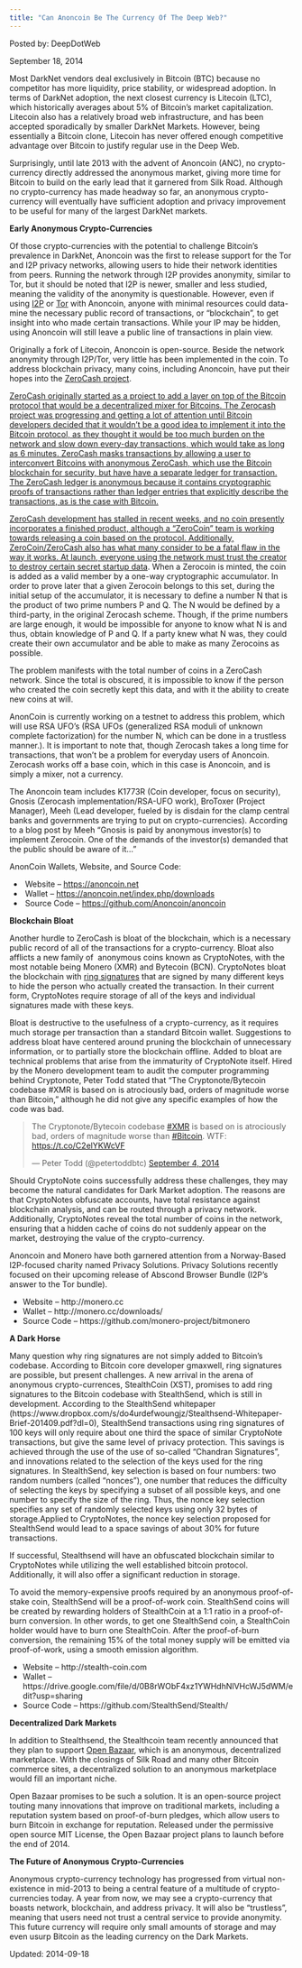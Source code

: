 ```yaml
---
title: "Can Anoncoin Be The Currency Of The Deep Web?"
---
```



Posted by: DeepDotWeb

<span>September 18, 2014</span>

<p>Most DarkNet vendors deal exclusively in Bitcoin (BTC) because no competitor has more liquidity, price stability, or widespread adoption. In terms of DarkNet adoption, the next closest currency is Litecoin (LTC), which historically averages about 5% of Bitcoin’s market capitalization. Litecoin also has a relatively broad web infrastructure, and has been accepted sporadically by smaller DarkNet Markets. However, being essentially a Bitcoin clone, Litecoin has never offered enough competitive advantage over Bitcoin to justify regular use in the Deep Web.</p>
<p>Surprisingly, until late 2013 with the advent of Anoncoin (ANC), no crypto-currency directly addressed the anonymous market, giving more time for Bitcoin to build on the early lead that it garnered from Silk Road. Although no crypto-currency has made headway so far, an anonymous crypto-currency will eventually have sufficient adoption and privacy improvement to be useful for many of the largest DarkNet markets.</p>
<p><b>Early Anonymous Crypto-Currencies</b></p>
<p>Of those crypto-currencies with the potential to challenge Bitcoin’s prevalence in DarkNet, Anoncoin was the first to release support for the Tor and I2P privacy networks, allowing users to hide their network identities from peers. Running the network through I2P provides anonymity, similar to Tor, but it should be noted that I2P is newer, smaller and less studied, meaning the validity of the anonymity is questionable. However, even if using <a href="https://geti2p.net/en/" target="_blank">I2P</a> or <a href="https://www.torproject.org/" target="_blank">Tor</a> with Anoncoin, anyone with minimal resources could data-mine the necessary public record of transactions, or “blockchain”, to get insight into who made certain transactions. While your IP may be hidden, using Anoncoin will still leave a public line of transactions in plain view.</p>
<p>Originally a fork of Litecoin, Anoncoin is open-source. Beside the network anonymity through I2P/Tor, very little has been implemented in the coin. To address blockchain privacy, many coins, including Anoncoin, have put their hopes into the <a href="http://zerocash-project.org/" target="_blank">ZeroCash project</a>.</p>
<p><a href="/imgs/2014/08/ann.png"/>
<p>ZeroCash originally started as a project to add a layer on top of the Bitcoin protocol that would be a decentralized mixer for Bitcoins. The Zerocash project was progressing and getting a lot of attention until Bitcoin developers decided that it wouldn&#8217;t be a good idea to implement it into the Bitcoin protocol, as they thought it would be too much burden on the network and slow down every-day transactions, which would take as long as 6 minutes. ZeroCash masks transactions by allowing a user to interconvert Bitcoins with anonymous ZeroCash, which use the Bitcoin blockchain for security, but have have a separate ledger for transaction. The ZeroCash ledger is anonymous because it contains cryptographic proofs of transactions rather than ledger entries that explicitly describe the transactions, as is the case with Bitcoin.</p>
<p>ZeroCash development has stalled in recent weeks, and no coin presently incorporates a finished product, although a “ZeroCoin” team is working towards releasing a coin based on the protocol. Additionally, ZeroCoin/ZeroCash also has what many consider to be a fatal flaw in the way it works. At launch, everyone using the network must trust the creator to destroy certain secret <a href="http://www.cryptoreview.net/cryptocurrency/zerocash" target="_blank">startup data</a>. When a Zerocoin is minted, the coin is added as a valid member by a one-way cryptographic accumulator. In order to prove later that a given Zerocoin belongs to this set, during the initial setup of the accumulator, it is necessary to define a number N that is the product of two prime numbers P and Q. The N would be defined by a third-party, in the original Zerocash scheme. Though, if the prime numbers are large enough, it would be impossible for anyone to know what N is and thus, obtain knowledge of P and Q. If a party knew what N was, they could create their own accumulator and be able to make as many Zerocoins as possible.</p>
<p>The problem manifests with the total number of coins in a ZeroCash network. Since the total is obscured, it is impossible to know if the person who created the coin secretly kept this data, and with it the ability to create new coins at will.</p>
<p>AnonCoin is currently working on a testnet to address this problem, which will use RSA UFO’s (RSA UFOs (generalized RSA moduli of unknown complete factorization) for the number N, which can be done in a trustless manner.). It is important to note that, though Zerocash takes a long time for transactions, that won&#8217;t be a problem for everyday users of Anoncoin. Zerocash works off a base coin, which in this case is Anoncoin, and is simply a mixer, not a currency.</p>
<p>The Anoncoin team includes K1773R (Coin developer, focus on security), Gnosis (Zerocash implementation/RSA-UFO work), BroToxer (Project Manager), Meeh (Lead developer, fueled by is disdain for the clamp central banks and governments are trying to put on crypto-currencies). According to a blog post by Meeh “Gnosis is paid by anonymous investor(s) to implement Zerocoin. One of the demands of the investor(s) demanded that the public should be aware of it…”</p>
<p>AnonCoin Wallets, Website, and Source Code:</p>
<ul>
<li> Website – <a href="https://anoncoin.net" target="_blank">https://anoncoin.net</a></li>
<li> Wallet &#8211; <a href="https://anoncoin.net/index.php/downloads">https://anoncoin.net/index.php/downloads</a></li>
<li> Source Code &#8211; <a href="https://github.com/Anoncoin/anoncoin">https://github.com/Anoncoin/anoncoin</a></li>
</ul>
<p><b>Blockchain Bloat</b></p>
<p>Another hurdle to ZeroCash is bloat of the blockchain, which is a necessary public record of all of the transactions for a crypto-currency. Bloat also afflicts a new family of  anonymous coins known as CryptoNotes, with the most notable being Monero (XMR) and Bytecoin (BCN). CryptoNotes bloat the blockchain with <a href="http://www.reddit.com/r/Anoncoin/comments/277dr8/zerocoin_vs_ring_signatures_gnosis/" target="_blank">ring signatures</a> that are signed by many different keys to hide the person who actually created the transaction. In their current form, CryptoNotes require storage of all of the keys and individual signatures made with these keys.</p>
<p>Bloat is destructive to the usefulness of a crypto-currency, as it requires much storage per transaction than a standard Bitcoin wallet. Suggestions to address bloat have centered around pruning the blockchain of unnecessary information, or to partially store the blockchain offline. Added to bloat are technical problems that arise from the immaturity of CryptoNote itself. Hired by the Monero development team to audit the computer programming behind Cryptonote, Peter Todd stated that “The Cryptonote/Bytecoin codebase #XMR is based on is atrociously bad, orders of magnitude worse than Bitcoin,” although he did not give any specific examples of how the code was bad.</p>
<blockquote class="twitter-tweet" width="550">
<p>The Cryptonote/Bytecoin codebase <a href="https://twitter.com/hashtag/XMR?src=hash">#XMR</a> is based on is atrociously bad, orders of magnitude worse than <a href="https://twitter.com/hashtag/Bitcoin?src=hash">#Bitcoin</a>. WTF: <a href="https://t.co/C2elYKWcVF">https://t.co/C2elYKWcVF</a></p>
<p>&mdash; Peter Todd (@petertoddbtc) <a href="https://twitter.com/petertoddbtc/status/507427225927708672">September 4, 2014</a></p></blockquote>
<p><script async src="//platform.twitter.com/widgets.js" charset="utf-8"></script></p>
<p>Should CryptoNote coins successfully address these challenges, they may become the natural candidates for Dark Market adoption. The reasons are that CryptoNotes obfuscate accounts, have total resistance against blockchain analysis, and can be routed through a privacy network. Additionally, CryptoNotes reveal the total number of coins in the network, ensuring that a hidden cache of coins do not suddenly appear on the market, destroying the value of the crypto-currency.</p>
<p>Anoncoin and Monero have both garnered attention from a Norway-Based I2P-focused charity named Privacy Solutions. Privacy Solutions recently focused on their upcoming release of Abscond Browser Bundle (I2P&#8217;s answer to the Tor bundle).</p>
<ul>
<li>Website – http://monero.cc</li>
<li>Wallet &#8211; http://monero.cc/downloads/</li>
<li>Source Code &#8211; https://github.com/monero-project/bitmonero</li>
</ul>
<p><b>A Dark Horse</b></p>
<p>Many question why ring signatures are not simply added to Bitcoin’s codebase. According to Bitcoin core developer gmaxwell, ring signatures are possible, but present challenges. A new arrival in the arena of anonymous crypto-currences, StealthCoin (XST), promises to add ring signatures to the Bitcoin codebase with StealthSend, which is still in development. According to the StealthSend whitepaper (https://www.dropbox.com/s/do4urdefwoungjz/Stealthsend-Whitepaper-Brief-201409.pdf?dl=0), StealthSend transactions using ring signatures of 100 keys will only require about one third the space of similar CryptoNote transactions, but give the same level of privacy protection. This savings is achieved through the use of the use of so-called “Chandran Signatures”, and innovations related to the selection of the keys used for the ring signatures. In StealthSend, key selection is based on four numbers: two random numbers (called “nonces”), one number that reduces the difficulty of selecting the keys by specifying a subset of all possible keys, and one number to specify the size of the ring. Thus, the nonce key selection specifies any set of randomly selected keys using only 32 bytes of storage.Applied to CryptoNotes, the nonce key selection proposed for StealthSend would lead to a space savings of about 30% for future transactions.</p>
<p>If successful, Stealthsend will have an obfuscated blockchain similar to CryptoNotes while utilizing the well established bitcoin protocol. Additionally, it will also offer a significant reduction in storage.</p>
<p>To avoid the memory-expensive proofs required by an anonymous proof-of-stake coin, StealthSend will be a proof-of-work coin. StealthSend coins will be created by rewarding holders of StealthCoin at a 1:1 ratio in a proof-of-burn conversion. In other words, to get one StealthSend coin, a StealthCoin holder would have to burn one StealthCoin. After the proof-of-burn conversion, the remaining 15% of the total money supply will be emitted via proof-of-work, using a smooth emission algorithm.</p>
<ul>
<li>Website – http://stealth-coin.com</li>
<li>Wallet &#8211; https://drive.google.com/file/d/0B8rWObF4xz1YWHdhNlVHcWJ5dWM/edit?usp=sharing</li>
<li>Source Code &#8211; https://github.com/StealthSend/Stealth/</li>
</ul>
<p><b>Decentralized Dark Markets</b></p>
<p>In addition to Stealthsend, the Stealthcoin team recently announced that they plan to support <a href="/2014/06/23/openbazaar-a-decentralized-alternative/" target="_blank">Open Bazaar</a>, which is an anonymous, decentralized marketplace. With the closings of Silk Road and many other Bitcoin commerce sites, a decentralized solution to an anonymous marketplace would fill an important niche.</p>
<p>Open Bazaar promises to be such a solution. It is an open-source project touting many innovations that improve on traditional markets, including a reputation system based on proof-of-burn pledges, which allow users to burn Bitcoin in exchange for reputation. Released under the permissive open source MIT License, the Open Bazaar project plans to launch before the end of 2014.</p>
<p><b>The Future of Anonymous Crypto-Currencies</b></p>
<p>Anonymous crypto-currency technology has progressed from virtual non-existence in mid-2013 to being a central feature of a multitude of crypto-currencies today. A year from now, we may see a crypto-currency that boasts network, blockchain, and address privacy. It will also be “trustless”, meaning that users need not trust a central service to provide anonymity. This future currency will require only small amounts of storage and may even usurp Bitcoin as the leading currency on the Dark Markets.</p>

Updated: 2014-09-18
    
